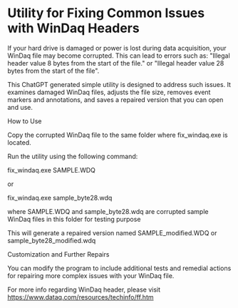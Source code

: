 # Utility for Fixing Common Issues with WinDaq Headers 

If your hard drive is damaged or power is lost during data acquisition, your WinDaq file may become corrupted. This can lead to errors such as: "Illegal header value 8 bytes from the start of the file." or "Illegal header value 28 bytes from the start of the file".

This ChatGPT generated simple utility is designed to address such issues. It examines damaged WinDaq files, adjusts the file size, removes event markers and annotations, and saves a repaired version that you can open and use.

How to Use

Copy the corrupted WinDaq file to the same folder where fix_windaq.exe is located.

Run the utility using the following command: 

fix_windaq.exe SAMPLE.WDQ

or

fix_windaq.exe sample_byte28.wdq

where SAMPLE.WDQ and sample_byte28.wdq are corrupted sample WinDaq files in this folder for testing purpose

This will generate a repaired version named SAMPLE_modified.WDQ or sample_byte28_modified.wdq

Customization and Further Repairs

You can modify the program to include additional tests and remedial actions for repairing more complex issues with your WinDaq file.

For more info regarding WinDaq header, please visit https://www.dataq.com/resources/techinfo/ff.htm
